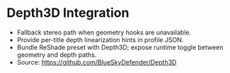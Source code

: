 # Depth3D Integration

- Fallback stereo path when geometry hooks are unavailable.
- Provide per-title depth linearization hints in profile JSON.
- Bundle ReShade preset with Depth3D; expose runtime toggle between geometry and depth paths.
- Source: https://github.com/BlueSkyDefender/Depth3D
